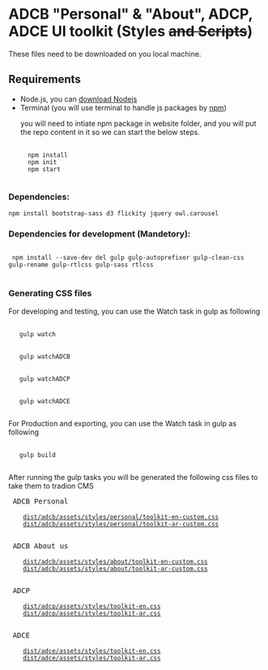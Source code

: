 <!-- ![ADCB Logo](https://www.healthholistic.com/wp-content/uploads/2016/10/ADCB-logo-320x100.png "ADCB Logo") -->

# ADCB "Personal" & "About", ADCP, ADCE UI toolkit (Styles ~~and Scripts~~)

<p>These files need to be downloaded on you local machine.</p>

## Requirements

<ul>
 <li>Node.js, you can <a href="https://nodejs.org/en/download/">download Nodejs</a></li>
 <li>Terminal (you will use terminal to handle js packages by <a href="https://npmjs.com/">npm</a>)
  <p> you will need to intiate npm package in website folder, and you will put the repo content in it so we can start the below steps.</p>
<pre>
 <code>
  npm install
  npm init
  npm start
 </code>
</pre>
 </li>
 </ul>

### Dependencies:

<pre><code>npm install bootstrap-sass d3 flickity jquery owl.carousel</code></pre>

### Dependencies for development (Mandetory):

<pre>
<code>
 npm install --save-dev del gulp gulp-autoprefixer gulp-clean-css gulp-rename gulp-rtlcss gulp-sass rtlcss 
</code>
</pre>

### Generating CSS files

<p>For developing and testing, you can use the Watch task in gulp as following</p>
<pre>
  <code>
   gulp watch
  </code>
  <code>
   gulp watchADCB
  </code>
  <code>
   gulp watchADCP
  </code>
  <code>
   gulp watchADCE
  </code>
</pre>
<p>For Production and exporting, you can use the Watch task in gulp as following</p>
<pre>
  <code>
   gulp build
  </code>
</pre>

After running the gulp tasks you will be generated the following css files to take them to tradion CMS

 <pre>
 ADCB Personal
  <code>
    <a href="https://github.com/ohmto/adcb-github/blob/main/dist/adcb/assets/styles/personal/toolkit-en-custom.css">dist/adcb/assets/styles/personal/toolkit-en-custom.css</a>
    <a href="https://github.com/ohmto/adcb-github/blob/main/dist/adcb/assets/styles/personal/toolkit-ar-custom.css">dist/adcb/assets/styles/personal/toolkit-ar-custom.css</a>
  </code>
</pre>
<pre>
 ADCB About us
  <code>
    <a href="https://github.com/ohmto/adcb-github/blob/main/dist/adcb/assets/styles/about/toolkit-en-custom.css">dist/adcb/assets/styles/about/toolkit-en-custom.css</a>
    <a href="https://github.com/ohmto/adcb-github/blob/main/dist/adcb/assets/styles/about/toolkit-ar-custom.css">dist/adcb/assets/styles/about/toolkit-ar-custom.css</a>
  </code>
</pre>
<pre>
 ADCP
  <code>
    <a href="https://github.com/ohmto/adcb-github/blob/main/dist/adcp/assets/styles/toolkit-en.css">dist/adcp/assets/styles/toolkit-en.css</a>
    <a href="https://github.com/ohmto/adcb-github/blob/main/dist/adcp/assets/styles/toolkit-ar.css">dist/adcp/assets/styles/toolkit-ar.css</a>
  </code>
</pre>
<pre>
 ADCE
  <code>
    <a href="https://github.com/ohmto/adcb-github/blob/main/dist/adce/assets/styles/toolkit-en.css">dist/adce/assets/styles/toolkit-en.css</a>
    <a href="https://github.com/ohmto/adcb-github/blob/main/dist/adce/assets/styles/toolkit-ar.css">dist/adce/assets/styles/toolkit-ar.css</a>
  </code>
</pre>

